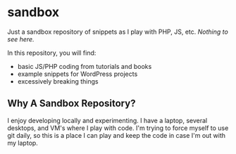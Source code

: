 sandbox
===========

Just a sandbox repository of snippets as I play with PHP, JS, etc. *Nothing to see here.*

In this repository, you will find:
* basic JS/PHP coding from tutorials and books
* example snippets for WordPress projects
* excessively breaking things

Why A Sandbox Repository?
---------------
I enjoy developing locally and experimenting. I have a laptop, several desktops, and VM's where I play with code. I'm trying to force myself to use git daily, so this is a place I can play and keep the code in case I'm out with my laptop.
